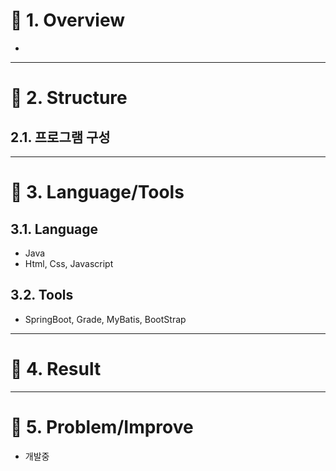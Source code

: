 # :pushpin: 1. Overview
* 
****
# :pushpin: 2. Structure
## 2.1. 프로그램 구성


****
# :pushpin: 3. Language/Tools
## 3.1. Language
* Java
* Html, Css, Javascript
## 3.2. Tools
* SpringBoot, Grade, MyBatis, BootStrap
****

         
# :pushpin: 4. Result

         
****
# :pushpin: 5. Problem/Improve
* 개발중
